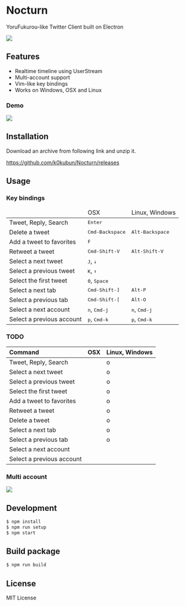 # Nocturn

YoruFukurou-like Twitter Client built on Electron

![](https://i.gyazo.com/f50b8192eed6adfcb49c9b3374d5a7bb.png)

## Features
- Realtime timeline using UserStream
- Multi-account support
- Vim-like key bindings
- Works on Windows, OSX and Linux

### Demo

![](https://i.gyazo.com/3f89eaf9e85820ef0ba79bc2db7c478e.gif)

## Installation

Download an archive from following link and unzip it.

https://github.com/k0kubun/Nocturn/releases

## Usage

### Key bindings

<table>
<thead>
<tr><td></td><td>OSX</td><td>Linux, Windows</td></tr>
</thead>
<tbody>
<tr><td> Tweet, Reply, Search      </td><td colspan='2'> <kbd>Enter</kbd>               </td></tr>
<tr><td> Delete a tweet            </td><td>             <kbd>Cmd-Backspace</kbd>       </td><td> <kbd>Alt-Backspace</kbd>             </td></tr>
<tr><td> Add a tweet to favorites  </td><td colspan='2'> <kbd>F</kbd>                   </td></tr>
<tr><td> Retweet a tweet           </td><td>             <kbd>Cmd-Shift-V</kbd>         </td><td> <kbd>Alt-Shift-V</kbd>               </td></tr>
<tr><td> Select a next tweet       </td><td colspan='2'> <kbd>J</kbd>, <kbd>↓</kbd>     </td></tr>
<tr><td> Select a previous tweet   </td><td colspan='2'> <kbd>K</kbd>, <kbd>↑</kbd>     </td></tr>
<tr><td> Select the first tweet    </td><td colspan='2'> <kbd>0</kbd>, <kbd>Space</kbd> </td></tr>
<tr><td> Select a next tab         </td><td>             <kbd>Cmd-Shift-]</kbd>         </td><td> <kbd>Alt-P</kbd> </td></tr>
<tr><td> Select a previous tab     </td><td>             <kbd>Cmd-Shift-[</kbd>         </td><td> <kbd>Alt-O</kbd> </td></tr>
<tr><td> Select a next account     </td><td>             <kbd>n</kbd>, <kbd>Cmd-j</kbd> </td><td> <kbd>n</kbd>, <kbd>Cmd-j</kbd>       </td></tr>
<tr><td> Select a previous account </td><td>             <kbd>p</kbd>, <kbd>Cmd-k</kbd> </td><td> <kbd>p</kbd>, <kbd>Cmd-k</kbd>       </td></tr>
</tbody>
</table>

### TODO

| Command                   | OSX | Linux, Windows |
|:--------------------------|:----|:---------------|
|  Tweet, Reply, Search     |     | o              |
| Select a next tweet       |     | o              |
| Select a previous tweet   |     | o              |
| Select the first tweet    |     | o              |
| Add a tweet to favorites  |     | o              |
| Retweet a tweet           |     | o              |
| Delete a tweet            |     | o              |
| Select a next tab         |     | o              |
| Select a previous tab     |     | o              |
| Select a next account     |     |                |
| Select a previous account |     |                |

### Multi account

![](https://i.gyazo.com/be91e798686c0a83a89b9b42a94b24c1.gif)

## Development

```bash
$ npm install
$ npm run setup
$ npm start
```

## Build package

```bash
$ npm run build
```

## License

MIT License
